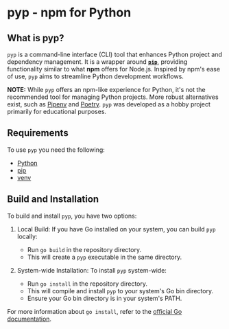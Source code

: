 # pyp - npm for Python

## What is pyp?

`pyp` is a command-line interface (CLI) tool that enhances Python project and dependency management. It is a wrapper around [**`pip`**](https://github.com/pypa/pip), providing functionality similar to what **npm** offers for Node.js. Inspired by npm's ease of use, `pyp` aims to streamline Python development workflows.

**NOTE:** While `pyp` offers an npm-like experience for Python, it's not the recommended tool for managing Python projects. More robust alternatives exist, such as [Pipenv](https://pipenv.pypa.io/) and [Poetry](https://python-poetry.org/). `pyp` was developed as a hobby project primarily for educational purposes.

## Requirements

To use `pyp` you need the following:

- [Python](https://www.python.org/)
- [pip](https://pypi.org/project/pip/)
- [venv](https://docs.python.org/3/library/venv.html)

## Build and Installation

To build and install `pyp`, you have two options:

1. Local Build:
   If you have Go installed on your system, you can build `pyp` locally:

   - Run `go build` in the repository directory.
   - This will create a `pyp` executable in the same directory.

2. System-wide Installation:
   To install `pyp` system-wide:
   - Run `go install` in the repository directory.
   - This will compile and install `pyp` to your system's Go bin directory.
   - Ensure your Go bin directory is in your system's PATH.

For more information about `go install`, refer to the [official Go documentation](https://go.dev/ref/mod#go-install).
